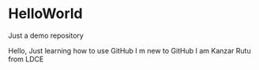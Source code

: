 # HelloWorld
Just a demo repository

Hello,
Just learning how to use GitHub
I m new to GitHub
I am Kanzar Rutu from LDCE

